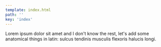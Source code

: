 ```yaml
---
template: index.html
path: ''
key: 'index'
---
```


Lorem ipsum dolor sit amet and I don't know the rest, let's add some anatomical things in latin: sulcus tendinis musculis flexoris halucis longi.
